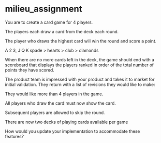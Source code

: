 # milieu_assignment

You are to create a card game for 4 players.

The players each draw a card from the deck each round.

The player who draws the highest card will win the round and score a point.

A 2 3, J Q K spade > hearts > club > diamonds 

When there are no more cards left in the deck, the game should end with a scoreboard that displays the players ranked in order of the total number of points they have scored.

The product team is impressed with your product and takes it to market for initial validation. They return with a list of revisions they would like to make:

They would like more than 4 players in the game.

All players who draw the card must now show the card.

Subsequent players are allowed to skip the round.

There are now two decks of playing cards available per game

How would you update your implementation to accommodate these features?